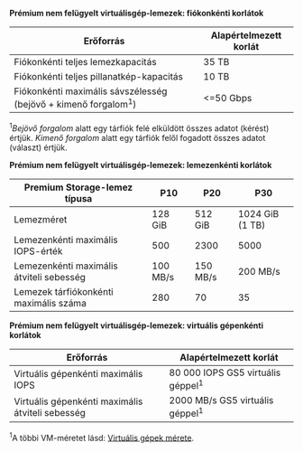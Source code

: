 **Prémium nem felügyelt virtuálisgép-lemezek: fiókonkénti korlátok**

| Erőforrás | Alapértelmezett korlát |
| --- | --- |
| Fiókonkénti teljes lemezkapacitás |35 TB |
| Fiókonkénti teljes pillanatkép-kapacitás |10 TB |
| Fiókonkénti maximális sávszélesség (bejövő + kimenő forgalom<sup>1</sup>) |<=50 Gbps |

<sup>1</sup>*Bejövő forgalom* alatt egy tárfiók felé elküldött összes adatot (kérést) értjük. *Kimenő forgalom* alatt egy tárfiók felől fogadott összes adatot (választ) értjük.

**Prémium nem felügyelt virtuálisgép-lemezek: lemezenkénti korlátok**

| Premium Storage-lemez típusa | P10 | P20 | P30 |
| --- | --- | --- | --- |
| Lemezméret |128 GiB |512 GiB |1024 GiB (1 TB) |
| Lemezenkénti maximális IOPS-érték |500 |2300 |5000 |
| Lemezenkénti maximális átviteli sebesség |100 MB/s | 150 MB/s |200 MB/s |
| Lemezek tárfiókonkénti maximális száma |280 |70 |35 |

**Prémium nem felügyelt virtuálisgép-lemezek: virtuális gépenkénti korlátok**

| Erőforrás | Alapértelmezett korlát |
| --- | --- |
| Virtuális gépenkénti maximális IOPS |80 000 IOPS GS5 virtuális géppel<sup>1</sup> |
| Virtuális gépenkénti maximális átviteli sebesség |2000 MB/s GS5 virtuális géppel<sup>1</sup> |

<sup>1</sup>A többi VM-méretet lásd: [Virtuális gépek mérete](../articles/virtual-machines/linux/sizes.md?toc=%2fazure%2fvirtual-machines%2flinux%2ftoc.json). 

